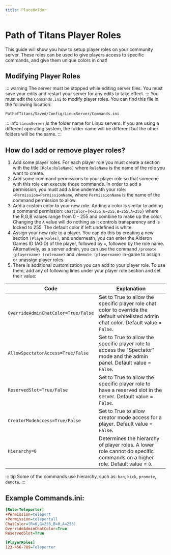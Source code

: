 ```yaml
---
title: PlaceHolder
---
```


# Path of Titans Player Roles

This guide will show you how to setup player roles on your community server. These roles can be used to give players access to specific commands, and give them unique colors in chat!

## Modifying Player Roles

::: warning
The server must be stopped while editing server files. You must save your edits and restart your server for any edits to take effect.
:::
You must edit the `Commands.ini` to modify player roles. You can find this file in the following location:

`PathofTitans/Saved/Config/LinuxServer/Commands.ini`

::: info
`LinuxServer` is the folder name for Linux servers. If you are using a different operating system, the folder name will be different but the other folders will be the same.
:::

## How do I add or remove player roles?

1. Add some player roles. For each player role you must create a section with the title `[Role:RoleName]` where `RoleName` is the name of the role you want to create.
2. Add some command permissions to your player role so that someone with this role can execute those commands. In order to add a permission, you must add a line underneath your role: `+Permission=PermissionName`, where `PermissionName` is the name of the command permission to allow.
3. Add a custom color to your new role. Adding a color is similar to adding a command permission: `ChatColor={R=255,G=255,B=255,A=255}` where the R,G,B values range from 0 - 255 and combine to make up the color. Changing the `A` value will do nothing as it controls transparency and is locked to 255. The default color if left undefined is white.
4. Assign your new role to a player. You can do this by creating a new section `[PlayerRoles]`, and underneath, you can enter the Alderon Games ID (AGID) of the player, followed by `=`, followed by the role name. Alternatively, as a server admin, you can use the command `/promote (playername) (rolename)` and `/demote (playername)` in-game to assign or unassign player roles.
5. There is additional customization you can add to your player role. To use them, add any of following lines under your player role section and set their value:

| Code                                | Explanation                                                                                                                             |
| ----------------------------------- | --------------------------------------------------------------------------------------------------------------------------------------- |
| `OverrideAdminChatColor=True/False` | Set to True to allow the specific player role chat color to override the default whitelisted admin chat color. Default value = `False`. |
| `AllowSpectatorAccess=True/False`   | Set to True to allow the specific player role to access the "Spectator" mode and the admin panel. Default value = `False`.              |
| `ReservedSlot=True/False`           | Set to True to allow the specific player role to have a reserved slot in the server. Default value = `False`.                           |
| `CreatorModeAccess=True/False`      | Set to True to allow creator mode access for a player. Default value = `False`.                                                         |
| `Hierarchy=0`                       | Determines the hierarchy of player roles. A lower role cannot do specific commands on a higher role. Default value = `0`.               |

::: tip
Some of the commands use hierarchy, such as: `ban`, `kick`, `promote`, `demote`.
:::

## Example Commands.ini:

```ini
[Role:Teleporter]
+Permission=teleport
+Permission=teleportall
ChatColor=(R=0,G=255,B=0,A=255)
OverrideAdminChatColor=True
ReservedSlot=True

[PlayerRoles]
123-456-789=Teleporter
```
